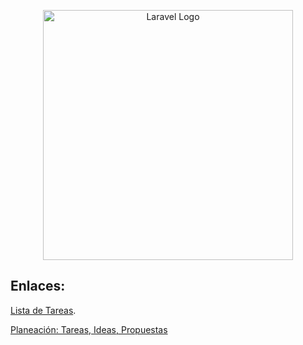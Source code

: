 <p align="center"><a href="https://laravel.com" target="_blank"><img src="https://raw.githubusercontent.com/laravel/art/master/logo-lockup/5%20SVG/2%20CMYK/1%20Full%20Color/laravel-logolockup-cmyk-red.svg" width="400" alt="Laravel Logo"></a></p>


## Enlaces:

[Lista de Tareas](https://github.com/users/gabi-devel/projects/5/views/1).

[Planeación: Tareas, Ideas, Propuestas](https://github.com/gabi-devel/app_negocios/issues/4)
